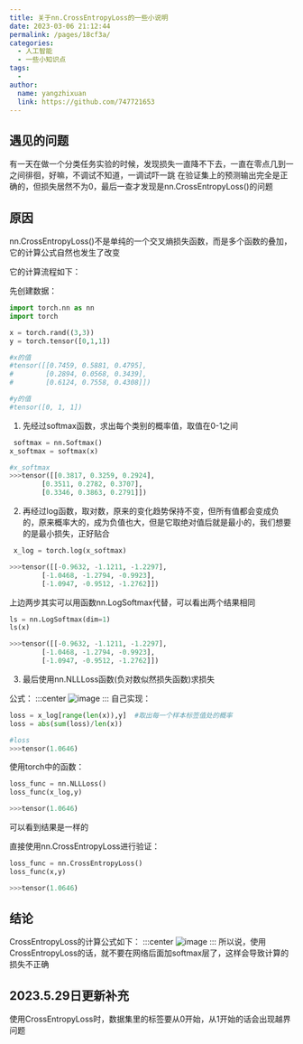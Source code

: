 ```yaml
---
title: 关于nn.CrossEntropyLoss的一些小说明
date: 2023-03-06 21:12:44
permalink: /pages/18cf3a/
categories:
  - 人工智能
  - 一些小知识点
tags:
  - 
author: 
  name: yangzhixuan
  link: https://github.com/747721653
---
```

## 遇见的问题
有一天在做一个分类任务实验的时候，发现损失一直降不下去，一直在零点几到一之间徘徊，好嘛，不调试不知道，一调试吓一跳
在验证集上的预测输出完全是正确的，但损失居然不为0，最后一查才发现是nn.CrossEntropyLoss()的问题

## 原因
nn.CrossEntropyLoss()不是单纯的一个交叉熵损失函数，而是多个函数的叠加，它的计算公式自然也发生了改变

它的计算流程如下：

先创建数据：
```python
import torch.nn as nn
import torch

x = torch.rand((3,3))
y = torch.tensor([0,1,1])

#x的值
#tensor([[0.7459, 0.5881, 0.4795],
#        [0.2894, 0.0568, 0.3439],
#        [0.6124, 0.7558, 0.4308]])

#y的值
#tensor([0, 1, 1])
```

1. 先经过softmax函数，求出每个类别的概率值，取值在0-1之间
```python
 softmax = nn.Softmax()
x_softmax = softmax(x)

#x_softmax
>>>tensor([[0.3817, 0.3259, 0.2924],
        [0.3511, 0.2782, 0.3707],
        [0.3346, 0.3863, 0.2791]])
```
2. 再经过log函数，取对数，原来的变化趋势保持不变，但所有值都会变成负的，原来概率大的，成为负值也大，但是它取绝对值后就是最小的，我们想要的是最小损失，正好贴合
```python
 x_log = torch.log(x_softmax)

>>>tensor([[-0.9632, -1.1211, -1.2297],
        [-1.0468, -1.2794, -0.9923],
        [-1.0947, -0.9512, -1.2762]])
```
上边两步其实可以用函数nn.LogSoftmax代替，可以看出两个结果相同
```python
ls = nn.LogSoftmax(dim=1)
ls(x)

>>>tensor([[-0.9632, -1.1211, -1.2297],
        [-1.0468, -1.2794, -0.9923],
        [-1.0947, -0.9512, -1.2762]])
```
3. 最后使用nn.NLLLoss函数(负对数似然损失函数)求损失

公式：
:::center
![image](https://cdn.statically.io/gh/747721653/picx-images-hosting@master/tips/image.455cuujzwey0.jpg)
:::
自己实现：
```python
loss = x_log[range(len(x)),y]  #取出每一个样本标签值处的概率
loss = abs(sum(loss)/len(x))

#loss
>>>tensor(1.0646)
```
使用torch中的函数：
```python
loss_func = nn.NLLLoss()
loss_func(x_log,y)

>>>tensor(1.0646)
```
可以看到结果是一样的

直接使用nn.CrossEntropyLoss进行验证：
```python
loss_func = nn.CrossEntropyLoss()
loss_func(x,y)

>>>tensor(1.0646)
```

## 结论
CrossEntropyLoss的计算公式如下：
:::center
![image](https://cdn.statically.io/gh/747721653/picx-images-hosting@master/tips/image.3yy1gue4jao0.jpg)
:::
所以说，使用CrossEntropyLoss的话，就不要在网络后面加softmax层了，这样会导致计算的损失不正确


## 2023.5.29日更新补充
使用CrossEntropyLoss时，数据集里的标签要从0开始，从1开始的话会出现越界问题
